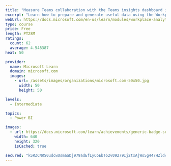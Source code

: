 ```yaml
---
title: "Measure Teams collaboration with the Teams insights dashboard in Workplace Analytics"
excerpt: "Learn how to prepare and generate useful data using the Workplace Analytics Power BI Teams insights dashboard.  Analyze Microsoft Teams adoption trends from the populated reports."
webUrl: https://docs.microsoft.com/en-us/learn/modules/workplace-analytics-teams-insights/
type: course
price: Free
length: PT28M
ratings:
  count: 62
  average: 4.548387
heat: 50

provider:
  name: Microsoft Learn
  domain: microsoft.com
  images:
    - url: /assets/images/organizations/microsoft.com-50x50.jpg
      width: 50
      height: 50

levels:
  - Intermediate

topics:
  - Power BI

images:
  - url: https://docs.microsoft.com/learn/achievements/generic-badge-social.png
    width: 640
    height: 320
    isCached: true

secured: "k5RZCNRS0udcwUsmaaDj979adEfLyCoEbTo2v09279Ij2txAjWo5g447HZldcXyC+ReTbFfW1b1R2iGKdHrU65Tm5ZNqk/dY3y289dwMuF/DVolTPuxHWto6JjdrPEhQKS/8OB6QHsTigACZV6zwAXjFHrTHh/Q3Ig6UndrXqtfQx/nwMJREAIxpn1DiiZKyFF/7Bk39h50v9ggmfyxnWduZh25SL4U7QORy7fUatX8/7cVoccLc4Qjr1OwpFM2b4UZQaDtVuZdTVq49NzEb3lqoZ5LkuFBXJE84j1H6/zrpDb5oJhulIFc/6aIUVxO4l9iyK0VIbSnq2T6f+L5smprhSMJONwzDl65bgmwNTJPOg+R1TVZrDFJm3JQ7ZFZ+d1z3uwnL1tIjvQtXvujtqKaQwkrI70yAZ20+hdAzBIk=;TmDSSHSDveYkGH85yY9iMQ=="
---
```


